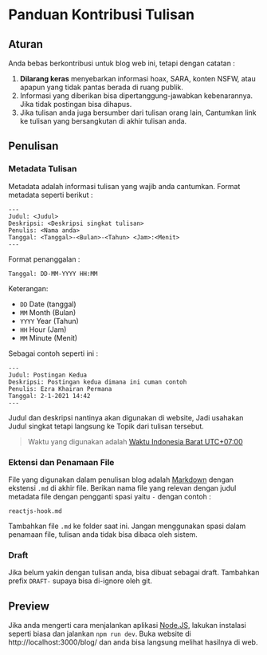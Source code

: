 # Panduan Kontribusi Tulisan

## Aturan

Anda bebas berkontribusi untuk blog web ini, tetapi dengan catatan :

1. **Dilarang keras** menyebarkan informasi hoax, SARA, konten NSFW, atau apapun yang tidak pantas berada di ruang publik.
2. Informasi yang diberikan bisa dipertanggung-jawabkan kebenarannya. Jika tidak postingan bisa dihapus.
3. Jika tulisan anda juga bersumber dari tulisan orang lain, Cantumkan link ke tulisan yang bersangkutan di akhir tulisan anda.

## Penulisan

### Metadata Tulisan

Metadata adalah informasi tulisan yang wajib anda cantumkan. Format metadata seperti berikut :

```
---
Judul: <Judul>
Deskripsi: <Deskripsi singkat tulisan>
Penulis: <Nama anda>
Tanggal: <Tanggal>-<Bulan>-<Tahun> <Jam>:<Menit>
---
```

Format penanggalan :

```
Tanggal: DD-MM-YYYY HH:MM
```

Keterangan:

- `DD` Date (tanggal)
- `MM` Month (Bulan)
- `YYYY` Year (Tahun)
- `HH` Hour (Jam)
- `MM` Minute (Menit)

Sebagai contoh seperti ini :

```
---
Judul: Postingan Kedua
Deskripsi: Postingan kedua dimana ini cuman contoh
Penulis: Ezra Khairan Permana
Tanggal: 2-1-2021 14:42
---
```

Judul dan deskripsi nantinya akan digunakan di website, Jadi usahakan Judul singkat tetapi langsung ke Topik dari tulisan tersebut.

> Waktu yang digunakan adalah [Waktu Indonesia Barat UTC+07:00](https://id.wikipedia.org/wiki/UTC%2B07:00)

### Ektensi dan Penamaan File

File yang digunakan dalam penulisan blog adalah [Markdown](https://id.wikipedia.org/wiki/Markdown) dengan ekstensi `.md` di akhir file. Berikan nama file yang relevan dengan judul metadata file dengan pengganti spasi yaitu `-` dengan contoh :

```
reactjs-hook.md
```

Tambahkan file `.md` ke folder saat ini. Jangan menggunakan spasi dalam penamaan file, tulisan anda tidak bisa dibaca oleh sistem.

### Draft

Jika belum yakin dengan tulisan anda, bisa dibuat sebagai draft. Tambahkan prefix `DRAFT-` supaya bisa di-ignore oleh git.

## Preview

Jika anda mengerti cara menjalankan aplikasi [Node.JS](https://nodejs.org/), lakukan instalasi seperti biasa dan jalankan `npm run dev`. Buka website di http://localhost:3000/blog/ dan anda bisa langsung melihat hasilnya di web.
